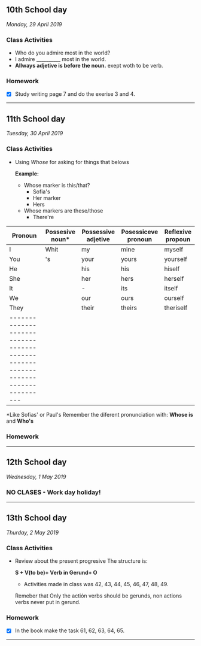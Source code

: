 ## 10th School day
_Monday, 29 April 2019_

### Class Activities
- Who do you admire most in the world?
- I admire __________  most in the world.
- **Allways adjetive is before the noun.** exept woth to be verb.

### Homework
- [X] Study writing page 7 and do the exerise 3 and 4.
________________________________________

## 11th School day
_Tuesday, 30 April 2019_

### Class Activities
- Using *Whose* for asking for things that belows
  
  **Example:**
  - Whose marker is this/that?
    - Sofia's
    - Her marker
    - Hers
  - Whose markers are these/those
    - There're


|Pronoun|Possesive noun*|Possessive adjetive|Posessiceve pronoun|Reflexive propoun|
|-------|--------------|-------------------|-------------------|-----------------|
|  I    |     Whit     | my                |      mine         |  myself         |
|  You  |      's      |   your            |   yours           |   yourself      |
|  He   |              |       his         |    his            |  hiself         |
|  She  |              |  her              |    hers           |  herself        |
|  It   |              |     -             |    its            |  itself         |
|  We   |              |        our        |       ours        |  ourself        |
|  They |              |           their   |           theirs  |  theriself      |
|--------------------------------------------------------------------------------|
*Like Sofias' or Paul's
Remember the diferent pronunciation with: **Whose is** and **Who's**


### Homework

________________________________________

## 12th School day
_Wednesday, 1 May 2019_

### NO CLASES - Work day holiday!
________________________________________

## 13th School day
_Thurday, 2 May 2019_

### Class Activities
- Review about the present progresive
  The structure is:

  **S + V(to be)+ Verb in Gerund+ O**

  - Activities made in class was 42, 43, 44, 45, 46, 47, 48, 49.

  Remeber that Only the actión verbs should be gerunds, non actions verbs never put in gerund.

### Homework

- [X] In the book make the task 61, 62, 63, 64, 65.

________________________________________